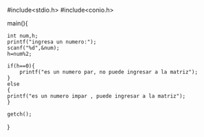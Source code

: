 #include<stdio.h>
#include<conio.h>

main(){
	
	int num,h;
	printf("ingresa un numero:");
	scanf("%d",&num);
	h=num%2;
	
	if(h==0){
		printf("es un numero par, no puede ingresar a la matriz");
	}
	else
	{
	printf("es un numero impar , puede ingresar a la matriz");
	}
	
	getch();
	
	
	
}
